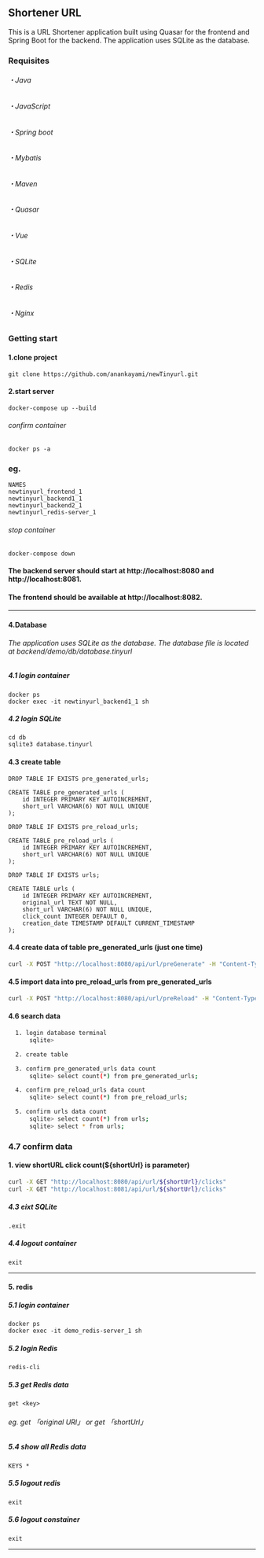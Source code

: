  ## Shortener URL
This is a URL Shortener application built using Quasar for the frontend and Spring Boot for the backend. The application uses SQLite as the database.
###   Requisites
######      ・Java 
######      ・JavaScript
######      ・Spring boot
######      ・Mybatis
######      ・Maven
######      ・Quasar
######      ・Vue
######      ・SQLite
######      ・Redis
######      ・Nginx

### Getting start
####    1.clone project 
```
git clone https://github.com/anankayami/newTinyurl.git
```

####    2.start server
```
docker-compose up --build
```
###### confirm container
```
docker ps -a
```
### eg.
```
NAMES
newtinyurl_frontend_1
newtinyurl_backend1_1
newtinyurl_backend2_1
newtinyurl_redis-server_1
```

###### stop container
```
docker-compose down 
```

#### The backend server should start at http://localhost:8080 and http://localhost:8081.

####  The frontend should be available at http://localhost:8082.

---------------------------------------------------------------------------------

####    4.Database
###### The application uses SQLite as the database. The database file is located at backend/demo/db/database.tinyurl
#####   4.1 login container
```
docker ps
docker exec -it newtinyurl_backend1_1 sh
```
#####  4.2 login SQLite
```
cd db
sqlite3 database.tinyurl
```
####  4.3 create table
```hash
DROP TABLE IF EXISTS pre_generated_urls;

CREATE TABLE pre_generated_urls (
    id INTEGER PRIMARY KEY AUTOINCREMENT,
    short_url VARCHAR(6) NOT NULL UNIQUE
);

DROP TABLE IF EXISTS pre_reload_urls;

CREATE TABLE pre_reload_urls (
    id INTEGER PRIMARY KEY AUTOINCREMENT,
    short_url VARCHAR(6) NOT NULL UNIQUE
);

DROP TABLE IF EXISTS urls;

CREATE TABLE urls (
    id INTEGER PRIMARY KEY AUTOINCREMENT,
    original_url TEXT NOT NULL,
    short_url VARCHAR(6) NOT NULL UNIQUE,
    click_count INTEGER DEFAULT 0,
    creation_date TIMESTAMP DEFAULT CURRENT_TIMESTAMP
);
```

#### 4.4  create data of table pre_generated_urls (just one time)
``` bash
curl -X POST "http://localhost:8080/api/url/preGenerate" -H "Content-Type: application/json"
```

#### 4.5 import data into pre_reload_urls from pre_generated_urls
```bash
curl -X POST "http://localhost:8080/api/url/preReload" -H "Content-Type: application/json"
```
####   4.6  search data
```bash
  1. login database terminal
      sqlite>

  2. create table

  3. confirm pre_generated_urls data count
      sqlite> select count(*) from pre_generated_urls;

  4. confirm pre_reload_urls data count
      sqlite> select count(*) from pre_reload_urls;

  5. confirm urls data count
      sqlite> select count(*) from urls;
      sqlite> select * from urls;
```
### 4.7 confirm data
#### 1. view shortURL click count(${shortUrl} is parameter)
```bash
curl -X GET "http://localhost:8080/api/url/${shortUrl}/clicks"
curl -X GET "http://localhost:8081/api/url/${shortUrl}/clicks" 
```

#####   4.3 eixt SQLite
```
.exit
```
#####   4.4 logout container
```
exit
```
-----------------------------------------------

#### 5. redis
#####   5.1 login container
```
docker ps
docker exec -it demo_redis-server_1 sh
```
#####   5.2 login Redis
```
redis-cli
```
#####   5.3 get Redis data
```
get <key>
```
###### eg. get 「original URl」  or get 「shortUrl」

#####   5.4 show all Redis data
```
KEYS *
```
#####   5.5  logout redis
```
exit
```
#####   5.6  logout constainer
```
exit
```

------------------------------------------------------------



